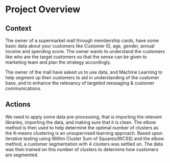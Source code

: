 # Project Overview
## Context
The owner of a supermarket mall through membership cards,  have some basic data about your customers like Customer ID, age, gender, annual income and spending score. The owner wants to understand the customers like who are the target customers so that the sense can be given to marketing team and plan the strategy accordingly.

The owner of the mall have asked us to use data, and Machine Learning to help segment up their customers to aid in understanding of the customer base, and to enhance the relevancy of targeted messaging & customer communications.

## Actions
 We need to apply some data pre-processing, that is importing the relevant libraries, importing the data, and making sure that it is clean. The elbow method is then used to help determine the optimal number of clusters as the K-means clustering is an unsupervised learning approach.
Based upon iterative testing using Within Cluster Sum of Squares(WCSS) and the elbow method, a customer segmentation with 4 clusters was settled on. The data was then trained on this number of clusters to determine how customers are segmented.
